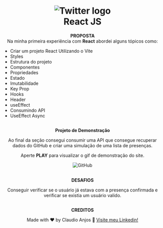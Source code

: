 <h1 align="center">
    <img alt="Twitter logo" src="https://nexax.in/wp-content/uploads/2020/11/giphy.gif" />
    <br>
    React JS
</h1>

<div align="center">
 <strong>PROPOSTA</strong>
 
<div align="center">
Na minha primeira experiência com <strong>React</strong> abordei alguns tópicos como:
    <ul align="start">
        <li>Criar um projeto React Utilizando o Vite</li>
        <li>Styles</li>
        <li>Estrutura do projeto</li>
        <li>Componentes</li>
        <li>Propriedades </li>
        <li>Estado</li>
        <li>Imutabilidade</li>
        <li>Key Prop</li>
        <li>Hooks</li>
        <li>Header</li>
        <li>useEffect</li>
        <li>Consumindo API</li>
        <li>UseEffect Async</li>
    </ul>
    
</div>


 ##
 
 <strong>Projeto de Demonstração</strong>
 
 <p>Ao final da seção consegui consumir uma API que consegue recuperar dados do GitHub e criar uma simulação de uma lista de presenças.</p>
 
 <p>Aperte <strong>PLAY</strong> para visualizar o gif de demonstração do site.

<p align="center">
   <img alt="GitHub" src="https://media3.giphy.com/media/i4LCooPYoJgHlo978o/giphy.gif?cid=790b7611139b3fc3c317567984d8cea84a30eb6035dcff48&rid=giphy.gif&ct=g">
</p>

##

<strong>DESAFIOS</strong>

<p>
 Conseguir verificar se o usuário já estava com a presença confirmada e verificar se existia um usuário valido.
</p>
 
 ##
 
 <strong>CREDITOS</strong>
 
 Made with ♥ by Claudio Anjos :wave: [Visite meu Linkedin!](https://www.linkedin.com/in/claudioanjoss/)
 
 </div>